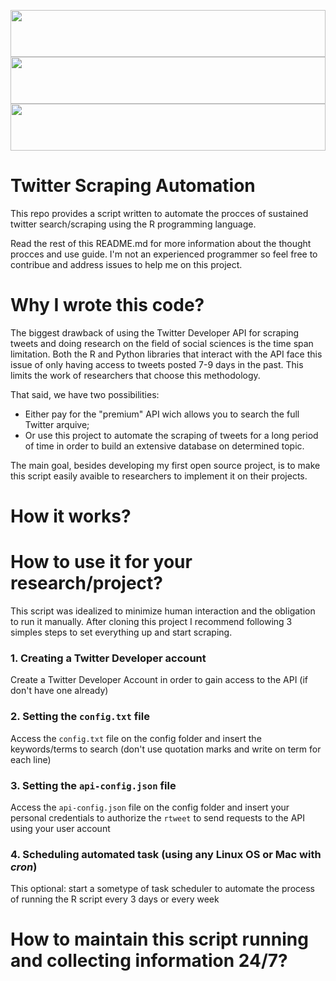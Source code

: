 <img src="https://elinux.org/images/c/cb/Raspberry_Pi_Logo.svg" width="100%" height="75"/> <img src="https://svgur.com/i/BW3.svg" width="100%" height="75"/> <img src="https://www.docker.com/sites/default/files/d8/2019-07/vertical-logo-monochromatic.png" width="100%" height="75"/>

# Twitter Scraping Automation

This repo provides a script written to automate the procces of sustained twitter search/scraping using the R programming language.

Read the rest of this README.md for more information about the thought procces and use guide. I'm not an experienced programmer so feel free to contribue and address issues to help me on this project. 

# Why I wrote this code? 

The biggest drawback of using the Twitter Developer API for scraping tweets and doing research on the field of social sciences is the time span limitation. Both the R and Python libraries that interact with the API face this issue of only having access to tweets posted 7-9 days in the past. This limits the work of researchers that choose this methodology. 

That said, we have two possibilities: 

- Either pay for the "premium" API wich allows you to search the full Twitter arquive;
- Or use this project to automate the scraping of tweets for a long period of time in order to build an extensive database on determined topic. 

The main goal, besides developing my first open source project, is to make this script easily avaible to researchers to implement it on their projects.

# How it works? 

# How to use it for your research/project? 

This script was idealized to minimize human interaction and the obligation to run it manually. After cloning this project I recommend following 3 simples steps to set everything up and start scraping. 


### 1. Creating a Twitter Developer account

Create a Twitter Developer Account in order to gain access to the API (if don't have one already)

### 2. Setting the `config.txt` file

Access the `config.txt` file on the config folder and insert the keywords/terms to search (don't use quotation marks and write on term for each line)

### 3. Setting the `api-config.json` file 

Access the `api-config.json` file on the config folder and insert your personal credentials to authorize the `rtweet` to send requests to the API using your user account

### 4. Scheduling automated task (using any Linux OS or Mac with _cron_) 

This optional: start a sometype of task scheduler to automate the process of running the R script every 3 days or every week

# How to maintain this script running and collecting information 24/7? 
